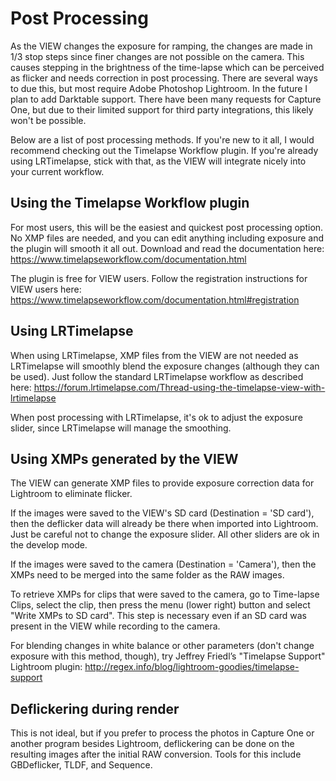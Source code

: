# Post Processing

As the VIEW changes the exposure for ramping, the changes are made in 1/3 stop steps since finer changes are not possible on the camera.  This causes stepping in the brightness of the time-lapse which can be perceived as flicker and needs correction in post processing.  There are several ways to due this, but most require Adobe Photoshop Lightroom.  In the future I plan to add Darktable support.  There have been many requests for Capture One, but due to their limited support for third party integrations, this likely won't be possible.

Below are a list of post processing methods.  If you're new to it all, I would recommend checking out the Timelapse Workflow plugin.  If you're already using LRTimelapse, stick with that, as the VIEW will integrate nicely into your current workflow.

## Using the Timelapse Workflow plugin

For most users, this will be the easiest and quickest post processing option.  No XMP files are needed, and you can edit anything including exposure and the plugin will smooth it all out.  Download and read the documentation here: <https://www.timelapseworkflow.com/documentation.html>

The plugin is free for VIEW users.  Follow the registration instructions for VIEW users here: <https://www.timelapseworkflow.com/documentation.html#registration>

## Using LRTimelapse

When using LRTimelapse, XMP files from the VIEW are not needed as LRTimelapse will smoothly blend the exposure changes (although they can be used).  Just follow the standard LRTimelapse workflow as described here: <https://forum.lrtimelapse.com/Thread-using-the-timelapse-view-with-lrtimelapse>

When post processing with LRTimelapse, it's ok to adjust the exposure slider, since LRTimelapse will manage the smoothing.

## Using XMPs generated by the VIEW

The VIEW can generate XMP files to provide exposure correction data for Lightroom to eliminate flicker.

If the images were saved to the VIEW's SD card (Destination = 'SD card'), then the deflicker data will already be there when imported into Lightroom.  Just be careful not to change the exposure slider.  All other sliders are ok in the develop mode.

If the images were saved to the camera (Destination = 'Camera'), then the XMPs need to be merged into the same folder as the RAW images.

To retrieve XMPs for clips that were saved to the camera, go to Time-lapse Clips, select the clip, then press the menu (lower right) button and select "Write XMPs to SD card".  This step is necessary even if an SD card was present in the VIEW while recording to the camera.

For blending changes in white balance or other parameters (don't change exposure with this method, though), try Jeffrey Friedl’s "Timelapse Support" Lightroom plugin: <http://regex.info/blog/lightroom-goodies/timelapse-support>

## Deflickering during render

This is not ideal, but if you prefer to process the photos in Capture One or another program besides Lightroom, deflickering can be done on the resulting images after the initial RAW conversion.  Tools for this include GBDeflicker, TLDF, and Sequence.